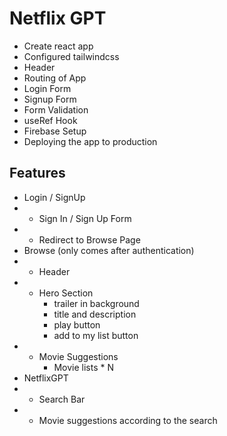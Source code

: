 # Netflix GPT

- Create react app
- Configured tailwindcss
- Header
- Routing of App
- Login Form
- Signup Form
- Form Validation
- useRef Hook
- Firebase Setup
- Deploying the app to production

## Features

- Login / SignUp
- - Sign In / Sign Up Form
- - Redirect to Browse Page
- Browse (only comes after authentication)
- - Header
- - Hero Section
    - trailer in background
    - title and description
    - play button
    - add to my list button
- - Movie Suggestions
    - Movie lists \* N
- NetflixGPT
- - Search Bar
- - Movie suggestions according to the search
